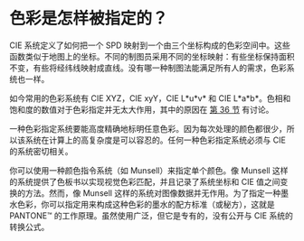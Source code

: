 # 色彩是怎样被指定的？

CIE 系统定义了如何把一个 SPD 映射到一个由三个坐标构成的色彩空间中。这些函数类似于地图上的坐标。不同的制图员采用不同的坐标映射：有些坐标保持面积不变，有些将经纬线映射成直线。没有哪一种制图法能满足所有人的需求，色彩系统也一样。

如今常用的色彩系统有 CIE XYZ，CIE xyY，CIE L\*u\*v\* 和 CIE  L\*a\*b\*。色相和饱和度的数值对于色彩指定并无太大作用，其中的原因在 [第 36 节](36.md) 有讨论。

一种色彩指定系统要能高度精确地标明任意色彩。因为每次处理的颜色都很少，所以该系统在计算上的高复杂度是可以容忍的。任何一种色彩指定系统必须与 CIE 的系统密切相关。

你可以使用一种颜色指令系统（如 Munsell）来指定单个颜色。像 Munsell 这样的系统提供了色板书以实现视觉色彩匹配，并且记录了系统坐标和 CIE 值之间变换的方法。然而，像 Munsell 这样的系统对图像数据并无作用。为了指定一种墨水色彩，你可以指定用来构成这种色彩的墨水的配方标准（或秘方），这就是 PANTONE™ 的工作原理。虽然使用广泛，但它是专有的，没有公开与 CIE 系统的转换公式。
